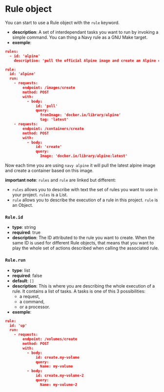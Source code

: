 # Rule object

You can start to use a Rule object with the `rule` keyword.

- **description**: A set of interdependant tasks you want to run by invoking a simple command. You can thing a Navy rule as a GNU Make target. 
- **exemple**:
```json
rules:
  - id: 'alpine'
    description: 'pull the official Alpine image and create an Alpine container'

rule:
  id: 'alpine'
  run:
    - requests:
        endpoint: /images/create
        method: POST
        with:
          - body:
              id: 'pull'
              query:
                fromImage: 'docker.io/library/alpine'
                tag: 'latest'
    - requests:
        endpoint: /containers/create
        method: POST
        with:
          - body:
              id: 'create'
              query:
                Image: 'docker.io/library/alpine:latest'
```

Now each time you are using `navy alpine` it will pull the latest alpine image and create a container based on this image.

**important note**: `rules` and `rule` are linked but different:
- `rules` allows you to describe with text the set of rules you want to use in your project. `rules` is a List.
- `rule` allows you to describe the execution of a rule in this project. `rule` is an Object.

### `Rule.id`

- **type**: string
- **required**: true
- **description**: The ID attributed to the rule you want to create. When the same ID is used for different Rule objects, that means that you want to play the whole set of actions described when calling the associated rule.

### `Rule.run`

- **type**: list
- **required**: false
- **default**: `[]`
- **description**: This is where you are describing the whole execution of a rule. It contains a list of tasks. A tasks is one of this 3 possibilities:
    - a request,
    - a command,
    - or a processor.
- **exemple**:
```json
rule:
  id: 'up'
  run:
    - requests:
        endpoint: /volumes/create
        method: POST
        with:
          - body:
              id: create.my-volume
              query:
                Name: my-volume
          - body:
              id: create.my-volume-2
              query:
                Name: my-volume-2
```
